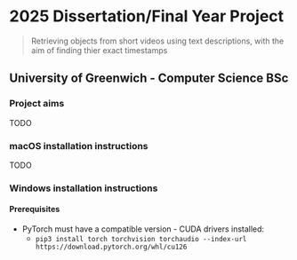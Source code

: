 # 2025 Dissertation/Final Year Project
> Retrieving objects from short videos using text descriptions, with the aim of finding thier exact timestamps
## University of Greenwich - Computer Science BSc
### Project aims
TODO

### macOS installation instructions
TODO


### Windows installation instructions
#### Prerequisites
 - PyTorch must have a compatible version - CUDA drivers installed:
    - `pip3 install torch torchvision torchaudio --index-url https://download.pytorch.org/whl/cu126`

